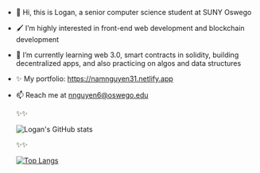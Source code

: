- 👋 Hi, this is Logan, a senior computer science student at SUNY Oswego
- 🖌 I’m highly interested in front-end web development and blockchain development
- 🌱 I’m currently learning web 3.0, smart contracts in solidity, building decentralized apps, and also practicing on algos and data structures 
- ✨ My portfolio: https://namnguyen31.netlify.app
- 📫 Reach me at nnguyen6@oswego.edu

  ✨✨

  ![Logan's GitHub stats](https://github-readme-stats.vercel.app/api?username=lgad31vn&hide=stars&show_icons=true&theme=gotham)

  ✨✨

  [![Top Langs](https://github-readme-stats.vercel.app/api/top-langs/?username=lgad31vn&hide=css,html&langs_count=8&layout=compact&theme=gotham)](https://github.com/lgad31vn/github-readme-stats)

